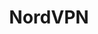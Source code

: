 ---
title: NordVPN
description: Buy a VPN with Bitcoin.
homepage: https://nordvpn.com/
altFor: ['cyberghost-vpn', 'expressvpn', 'frootvpn', 'private-internet-access']
---
